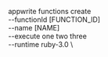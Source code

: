 appwrite functions create \
        --functionId [FUNCTION_ID] \
        --name [NAME] \
        --execute one two three \
        --runtime ruby-3.0 \




